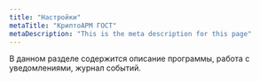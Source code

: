 ```yaml
---
title: "Настройки"
metaTitle: "КриптоАРМ ГОСТ"
metaDescription: "This is the meta description for this page"
---
```


В данном разделе содержится описание программы, работа с уведомлениями, журнал событий.

